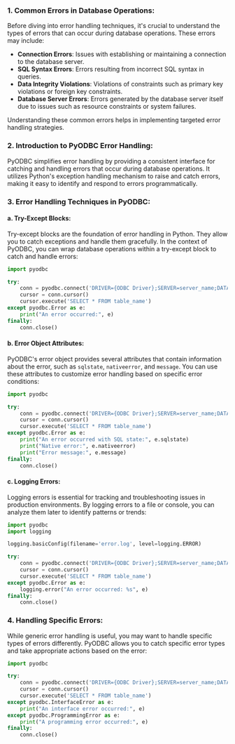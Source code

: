### 1. Common Errors in Database Operations:
Before diving into error handling techniques, it's crucial to understand the types of errors that can occur during database operations. These errors may include:

- **Connection Errors**: Issues with establishing or maintaining a connection to the database server.
- **SQL Syntax Errors**: Errors resulting from incorrect SQL syntax in queries.
- **Data Integrity Violations**: Violations of constraints such as primary key violations or foreign key constraints.
- **Database Server Errors**: Errors generated by the database server itself due to issues such as resource constraints or system failures.

Understanding these common errors helps in implementing targeted error handling strategies.

### 2. Introduction to PyODBC Error Handling:
PyODBC simplifies error handling by providing a consistent interface for catching and handling errors that occur during database operations. It utilizes Python's exception handling mechanism to raise and catch errors, making it easy to identify and respond to errors programmatically.

### 3. Error Handling Techniques in PyODBC:

#### a. Try-Except Blocks:
Try-except blocks are the foundation of error handling in Python. They allow you to catch exceptions and handle them gracefully. In the context of PyODBC, you can wrap database operations within a try-except block to catch and handle errors:

```python
import pyodbc

try:
    conn = pyodbc.connect('DRIVER={ODBC Driver};SERVER=server_name;DATABASE=database_name;UID=username;PWD=password')
    cursor = conn.cursor()
    cursor.execute('SELECT * FROM table_name')
except pyodbc.Error as e:
    print("An error occurred:", e)
finally:
    conn.close()
```

#### b. Error Object Attributes:
PyODBC's error object provides several attributes that contain information about the error, such as `sqlstate`, `nativeerror`, and `message`. You can use these attributes to customize error handling based on specific error conditions:

```python
import pyodbc

try:
    conn = pyodbc.connect('DRIVER={ODBC Driver};SERVER=server_name;DATABASE=database_name;UID=username;PWD=password')
    cursor = conn.cursor()
    cursor.execute('SELECT * FROM table_name')
except pyodbc.Error as e:
    print("An error occurred with SQL state:", e.sqlstate)
    print("Native error:", e.nativeerror)
    print("Error message:", e.message)
finally:
    conn.close()
```

#### c. Logging Errors:
Logging errors is essential for tracking and troubleshooting issues in production environments. By logging errors to a file or console, you can analyze them later to identify patterns or trends:

```python
import pyodbc
import logging

logging.basicConfig(filename='error.log', level=logging.ERROR)

try:
    conn = pyodbc.connect('DRIVER={ODBC Driver};SERVER=server_name;DATABASE=database_name;UID=username;PWD=password')
    cursor = conn.cursor()
    cursor.execute('SELECT * FROM table_name')
except pyodbc.Error as e:
    logging.error("An error occurred: %s", e)
finally:
    conn.close()
```

### 4. Handling Specific Errors:
While generic error handling is useful, you may want to handle specific types of errors differently. PyODBC allows you to catch specific error types and take appropriate actions based on the error:

```python
import pyodbc

try:
    conn = pyodbc.connect('DRIVER={ODBC Driver};SERVER=server_name;DATABASE=database_name;UID=username;PWD=password')
    cursor = conn.cursor()
    cursor.execute('SELECT * FROM table_name')
except pyodbc.InterfaceError as e:
    print("An interface error occurred:", e)
except pyodbc.ProgrammingError as e:
    print("A programming error occurred:", e)
finally:
    conn.close()
```
